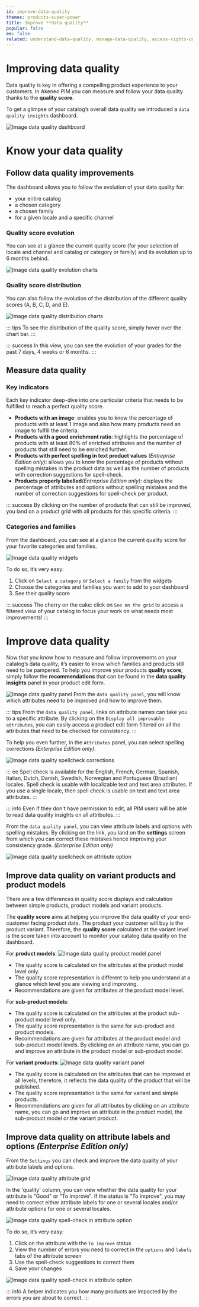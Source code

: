 ```yaml
---
id: improve-data-quality
themes: products-super-power
title: Improve **data quality**
popular: false
ee: false
related: understand-data-quality, manage-data-quality, access-rights-on-data-quality
---
```


# Improving data quality
Data quality is key in offering a compelling product experience to your customers.
In Akeneo PIM you can measure and follow your data quality thanks to the **quality score**.

To get a glimpse of your catalog’s overall data quality we introduced a `data quality insights` dashboard.


![Image data quality dashboard](../img/data-quality-dashboard.png)


# Know your data quality

## Follow data quality improvements
The dashboard allows you to follow the evolution of your data quality for:
- your entire catalog
- a chosen category
- a chosen family
- for a given locale and a specific channel

### Quality score evolution
You can see at a glance the current quality score (for your selection of locale and channel and catalog or category or family) and its evolution up to 6 months behind.

![Image data quality evolution charts](../img/data-quality-evolution-chart.png)

### Quality score distribution
You can also follow the evolution of the distribution of the different quality scores (A, B, C, D, and E).

![Image data quality distribution charts](../img/data-quality-distribution-chart.png)


::: tips
To see the distribution of the quality score, simply hover over the chart bar.
:::

::: success
In this view, you can see the evolution of your grades for the past 7 days, 4 weeks or 6 months.
:::

## Measure data quality

### Key indicators
Each key indicator deep-dive into one particular criteria that needs to be fulfilled to reach a perfect quality score.

- **Products with an image**: enables you to know the percentage of products with at least 1 image and also how many products need an image to fulfill the criteria.
- **Products with a good enrichment ratio**: highlights the percentage of products with at least 80% of enriched attributes and the number of products that still need to be enriched further.
- **Products with perfect spelling in text product values** _(Entreprise Edition only)_: allows you to know the percentage of products without spelling mistakes in the product data as well as the number of products with correction suggestions for spell-check.
- **Products properly labelled**_(Entreprise Edition only)_: displays the percentage of attributes and options without spelling mistakes and the number of correction suggestions for spell-check per product.

::: success
By clicking on the number of products that can still be improved, you land on a product grid with all products for this specific criteria.
:::

### Categories and families

From the dashboard, you can see at a glance the current quality score for your favorite categories and families.

![Image data quality widgets](../img/data-quality-widgets.png)

To do so, it’s very easy:
1. Click on `Select a category` or `Select a family` from the widgets
2. Choose the categories and families you want to add to your dashboard
3. See their quality score

::: success
The cherry on the cake: click on `See on the grid` to access a filtered view of your catalog to focus your work on what needs most improvements!
:::


# Improve data quality
Now that you know how to measure and follow improvements on your catalog’s data quality, it’s easier to know which families and products still need to be pampered.
To help you improve your products **quality score**, simply follow the **recommendations** that can be found in the **data quality insights** panel in your product edit form.

![Image data quality panel](../img/data-quality-panel.png)
From the `data quality panel`, you will know which attributes need to be improved and how to improve them.

::: tips
From the `data quality panel`, links on attribute names can take you to a specific attribute. By clicking on the `Display all improvable attributes`, you can easily access a product edit form filtered on all the attributes that need to be checked for consistency.
:::

To help you even further, in the `Attributes` panel, you can select spelling corrections _(Enterprise Edition only)_.

![Image data quality spellcheck corrections](../img/data-quality-spelling.png)

::: ee
Spell check is available for the English, French, German, Spanish, Italian, Dutch, Danish, Swedish, Norwegian and Portuguese (Brazilian) locales.
Spell check is usable with localizable text and text area attributes.
If you use a single locale, then spell check is usable on text and text area attributes.
:::

::: info
Even if they don't have permission to edit, all PIM users will be able to read data quality insights on all attributes.
:::

From the `data quality panel`, you can view attribute labels and options with spelling mistakes. By clicking on the link, you land on the **settings** screen from which you can correct these mistakes hence improving your consistency grade. _(Enterprise Edition only)_

![Image data quality spellcheck on attribute option](../img/data-quality-spelling-option.png)


## Improve data quality on variant products and product models

There are a few differences in quality score displays and calculation between simple products, product models and variant products.

The **quality score** aims at helping you improve the data quality of your end-customer facing product data. The product your customer will buy is the product variant. Therefore, the **quality score** calculated at the variant level is the score taken into account to monitor your catalog data quality on the dashboard.

For **product models**:
![Image data quality product model panel](../img/data-quality-model-panel.png)
- The quality score is calculated on the attributes at the product model level only.
- The quality score representation is different to help you understand at a glance which level you are viewing and improving.
- Recommendations are given for attributes at the product model level.

For **sub-product models**:
- The quality score is calculated on the attributes at the product sub-product model level only.
- The quality score representation is the same for sub-product and product models.
- Recommendations are given for attributes at the product model and sub-product model levels. By clicking on an attribute name, you can go and improve an attribute in the product model or sub-product model.

For **variant products**:
![Image data quality variant panel](../img/data-quality-variant-panel.png)
- The quality score is calculated on the attributes that can be improved at all levels, therefore, it reflects the data quality of the product that will be published.
- The quality score representation is the same for variant and simple products.
- Recommendations are given for all attributes by clicking on an attribute name, you can go and improve an attribute in the product model, the sub-product model or the variant product.

## Improve data quality on attribute labels and options _(Enterprise Edition only)_

From the `Settings` you can check and improve the data quality of your attribute labels and options.

![Image data quality attribute grid](../img/data-quality-attribute-grid.png)

In the 'quality' column, you can view whether the data quality for your attribute is "Good" or "To improve".
If the status is "To improve", you may need to correct either attribute labels for one or several locales and/or attribute options for one or several locales.

![Image data quality spell-check in attribute option](../img/data-quality-spelling-option.png)

To do so, it’s very easy:
1. Click on the attribute with the `To improve` status
2. View the number of errors you need to correct in the `options` and `labels` tabs of the attribute screen
3. Use the spell-check suggestions to correct them
4. Save your changes

![Image data quality spell-check in attribute option](../img/data-quality-attribute-helper.png)

::: info
A helper indicates you how many products are impacted by the errors you are about to correct.
:::
